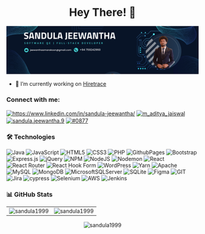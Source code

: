 <h1 align="center">Hey There! 👋</h1>
<div align="center"> <img src="https://github.com/sandula1999/sandula1999/blob/998e9fb2c9eeb86b08da9f5aaf17bb3e9be9602c/banner1.png"> </div>
<p align="left">

- 🔭 I’m currently working on [Hiretrace](https://hiretrace.io/)

<h3 align="left">Connect with me:</h3>
<p align="left">
</p>


 
<a href="https://www.linkedin.com/in/sandula-jeewantha?lipi=urn%3Ali%3Apage%3Ad_flagship3_profile_view_base_contact_details%3BXdTNguJJS%2BK85fiW%2FjVVjQ%3D%3D" target="blank"><img align="center" src="https://raw.githubusercontent.com/rahuldkjain/github-profile-readme-generator/master/src/images/icons/Social/linked-in-alt.svg" alt="https://www.linkedin.com/in/sandula-jeewantha/" height="30" width="40" /></a>
<a href="https://instagram.com/_xandu1a__" target="blank"><img align="center" src="https://raw.githubusercontent.com/rahuldkjain/github-profile-readme-generator/master/src/images/icons/Social/instagram.svg" alt="m_aditya_jaiswal" height="30" width="40" /></a>
<a href="https://fb.com/sandula.jeewantha.9" target="blank"><img align="center" src="https://raw.githubusercontent.com/rahuldkjain/github-profile-readme-generator/master/src/images/icons/Social/facebook.svg" alt="sandula.jeewantha.9" height="30" width="40" /></a>
<a href="https://discord.gg/#0877" target="blank"><img align="center" src="https://raw.githubusercontent.com/rahuldkjain/github-profile-readme-generator/master/src/images/icons/Social/discord.svg" alt="#0877" height="30" width="40" /></a>  
</p>

<h3 align="left">🛠 Technologies</h3>

![Java](https://img.shields.io/badge/java-%23ED8B00.svg?style=for-the-badge&logo=openjdk&logoColor=white) ![JavaScript](https://img.shields.io/badge/javascript-%23323330.svg?style=for-the-badge&logo=javascript&logoColor=%23F7DF1E) ![HTML5](https://img.shields.io/badge/html5-%23E34F26.svg?style=for-the-badge&logo=html5&logoColor=white) ![CSS3](https://img.shields.io/badge/css3-%231572B6.svg?style=for-the-badge&logo=css3&logoColor=white) ![PHP](https://img.shields.io/badge/php-%23777BB4.svg?style=for-the-badge&logo=php&logoColor=white) ![GithubPages](https://img.shields.io/badge/github%20pages-121013?style=for-the-badge&logo=github&logoColor=white) ![Bootstrap](https://img.shields.io/badge/bootstrap-%238511FA.svg?style=for-the-badge&logo=bootstrap&logoColor=white) ![Express.js](https://img.shields.io/badge/express.js-%23404d59.svg?style=for-the-badge&logo=express&logoColor=%2361DAFB) ![jQuery](https://img.shields.io/badge/jquery-%230769AD.svg?style=for-the-badge&logo=jquery&logoColor=white) ![NPM](https://img.shields.io/badge/NPM-%23CB3837.svg?style=for-the-badge&logo=npm&logoColor=white) ![NodeJS](https://img.shields.io/badge/node.js-6DA55F?style=for-the-badge&logo=node.js&logoColor=white) ![Nodemon](https://img.shields.io/badge/NODEMON-%23323330.svg?style=for-the-badge&logo=nodemon&logoColor=%BBDEAD) ![React](https://img.shields.io/badge/react-%2320232a.svg?style=for-the-badge&logo=react&logoColor=%2361DAFB) ![React Router](https://img.shields.io/badge/React_Router-CA4245?style=for-the-badge&logo=react-router&logoColor=white) ![React Hook Form](https://img.shields.io/badge/React%20Hook%20Form-%23EC5990.svg?style=for-the-badge&logo=reacthookform&logoColor=white) ![WordPress](https://img.shields.io/badge/WordPress-%23117AC9.svg?style=for-the-badge&logo=WordPress&logoColor=white) ![Yarn](https://img.shields.io/badge/yarn-%232C8EBB.svg?style=for-the-badge&logo=yarn&logoColor=white) ![Apache](https://img.shields.io/badge/apache-%23D42029.svg?style=for-the-badge&logo=apache&logoColor=white) ![MySQL](https://img.shields.io/badge/mysql-%2300000f.svg?style=for-the-badge&logo=mysql&logoColor=white) ![MongoDB](https://img.shields.io/badge/MongoDB-%234ea94b.svg?style=for-the-badge&logo=mongodb&logoColor=white) ![MicrosoftSQLServer](https://img.shields.io/badge/Microsoft%20SQL%20Server-CC2927?style=for-the-badge&logo=microsoft%20sql%20server&logoColor=white) ![SQLite](https://img.shields.io/badge/sqlite-%2307405e.svg?style=for-the-badge&logo=sqlite&logoColor=white) ![Figma](https://img.shields.io/badge/figma-%23F24E1E.svg?style=for-the-badge&logo=figma&logoColor=white) ![GIT](https://img.shields.io/badge/Git-fc6d26?style=for-the-badge&logo=git&logoColor=white) ![Jira](https://img.shields.io/badge/jira-%230A0FFF.svg?style=for-the-badge&logo=jira&logoColor=white) ![cypress](https://img.shields.io/badge/-cypress-%23E5E5E5?style=for-the-badge&logo=cypress&logoColor=058a5e) ![Selenium](https://img.shields.io/badge/-selenium-%43B02A?style=for-the-badge&logo=selenium&logoColor=white) ![AWS](https://img.shields.io/badge/-AWS-%23232F3E?style=for-the-badge&logo=amazon-aws&logoColor=white) ![Jenkins](https://img.shields.io/badge/-Jenkins-%23D24939?style=for-the-badge&logo=Jenkins&logoColor=white)

 
<h3 align="left">📊 GitHub Stats</h3>

<table>
  <tr>
    <td style="text-align: center;">
      <img src="https://github-readme-streak-stats.herokuapp.com/?user=sandula1999&show_icons=true&locale=en&theme=tokyonight" alt="sandula1999" />
    </td>
    <td style="text-align: center;">
      <img src="https://github-readme-stats.vercel.app/api?username=sandula1999&show_icons=true&locale=en&theme=tokyonight" alt="sandula1999" />
    </td>
  </tr>
</table>
<p align = "center"><img  align="center"  src="https://github-readme-stats.vercel.app/api/top-langs?username=sandula1999&show_icons=true&locale=en&layout=compact&theme=tokyonight" alt="sandula1999" /></p>



